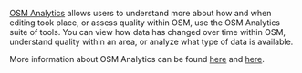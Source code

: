 [OSM Analytics](https://osm-analytics.org) allows users to understand more about how and when editing took place, or assess quality within OSM, use the OSM Analytics suite of tools. You can view how data has changed over time within OSM, understand quality within an area, or analyze what type of data is available.

More information about OSM Analytics can be found [here](https://osm-analytics.org/#/about) and [here](https://github.com/hotosm/osm-analytics). 